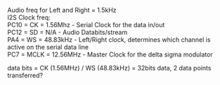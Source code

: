 Audio freq for Left and Right = 1.5kHz  
I2S Clock freq:  
PC10 = CK = 1.56Mhz - Serial Clock for the data in/out  
PC12 = SD = N/A - Audio Databits/stream  
PA4 = WS = 48.83kHz - Left/Right clock, determines which channel is active on the serial data line  
PC7 = MCLK = 12.56MHz - Master Clock for the delta sigma modulator  

data bits = CK (1.56MHz) / WS (48.83kHz) = 32bits data, 2 data points transferred?
